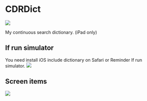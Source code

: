 # CDRDict

![](https://github.com/cracked-cdr/CDRDict/wiki/image/cdrdict1.png)

My continuous search dictionary. (iPad only)

## If run simulator
You need install iOS include dictionary on Safari or Reminder If run simulator.
![](https://github.com/cracked-cdr/CDRDict/wiki/image/cdrdict2.png)

## Screen items
![](https://github.com/cracked-cdr/CDRDict/wiki/image/cdrdict3.png)
